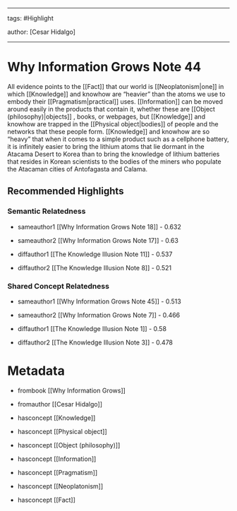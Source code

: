 




---

tags: #Highlight

author: [Cesar Hidalgo]

---
# Why Information Grows Note 44




All evidence points to the  [[Fact]]  that our world is  [[Neoplatonism|one]]  in which  [[Knowledge]]  and knowhow are “heavier” than the atoms we use to embody their  [[Pragmatism|practical]]  uses.  [[Information]]  can be moved around easily in the products that contain it, whether these are  [[Object (philosophy)|objects]] , books, or webpages, but  [[Knowledge]]  and knowhow are trapped in the  [[Physical object|bodies]]  of people and the networks that these people form.  [[Knowledge]]  and knowhow are so “heavy” that when it comes to a simple product such as a cellphone battery, it is infinitely easier to bring the lithium atoms that lie dormant in the Atacama Desert to Korea than to bring the knowledge of lithium batteries that resides in Korean scientists to the bodies of the miners who populate the Atacaman cities of Antofagasta and Calama.


## Recommended Highlights

### Semantic Relatedness


- sameauthor1 [[Why Information Grows Note 18]] - 0.632

- sameauthor2 [[Why Information Grows Note 17]] - 0.63

- diffauthor1 [[The Knowledge Illusion Note 11]] - 0.537

- diffauthor2 [[The Knowledge Illusion Note 8]] - 0.521
### Shared Concept Relatedness


- sameauthor1 [[Why Information Grows Note 45]] - 0.513

- sameauthor2 [[Why Information Grows Note 7]] - 0.466

- diffauthor1 [[The Knowledge Illusion Note 1]] - 0.58

- diffauthor2 [[The Knowledge Illusion Note 3]] - 0.478
# Metadata


- frombook [[Why Information Grows]]

- fromauthor [[Cesar Hidalgo]]

- hasconcept [[Knowledge]]

- hasconcept [[Physical object]]

- hasconcept [[Object (philosophy)]]

- hasconcept [[Information]]

- hasconcept [[Pragmatism]]

- hasconcept [[Neoplatonism]]

- hasconcept [[Fact]]